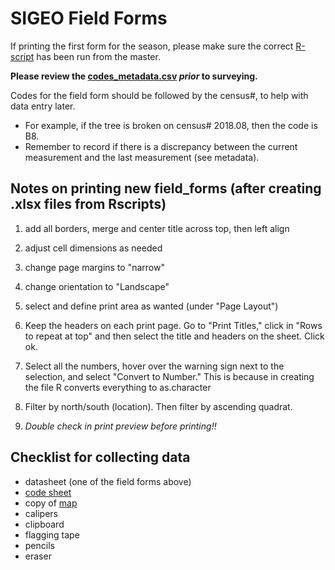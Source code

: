 # SIGEO Field Forms

If printing the first form for the season, please make sure the correct [R-script](https://github.com/SCBI-ForestGEO/Dendrobands/tree/master/data/clean_data_files/Rscripts) has been run from the master.

**Please review the [codes_metadata.csv](https://github.com/SCBI-ForestGEO/Dendrobands/blob/master/data/metadata/codes_metadata.csv) _prior_ to surveying.**

Codes for the field form should be followed by the census#, to help with data entry later.
-	For example, if the tree is broken on census# 2018.08, then the code is B8.
- Remember to record if there is a discrepancy between the current measurement and the last measurement (see metadata).


## Notes on printing new field_forms (after creating .xlsx files from Rscripts)

1. add all borders, merge and center title across top, then left align

2. adjust cell dimensions as needed

3. change page margins to "narrow"

4. change orientation to "Landscape"

5. select and define print area as wanted (under "Page Layout")

6. Keep the headers on each print page. Go to "Print Titles," click in "Rows to repeat at top" and then select the title and headers on the sheet. Click ok. 

7. Select all the numbers, hover over the warning sign next to the selection, and select "Convert to Number." This is because in creating the file R converts everything to as.character

8. Filter by north/south (location). Then filter by ascending quadrat.

9. *Double check in print preview before printing!!*


## Checklist for collecting data
- datasheet (one of the field forms above)
- [code sheet](https://github.com/SCBI-ForestGEO/Dendrobands/blob/master/data/metadata/codes_metadata.csv)
- copy of [map](https://github.com/SCBI-ForestGEO/Dendrobands/tree/master/maps)
- calipers
- clipboard
- flagging tape
- pencils
- eraser
